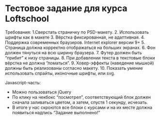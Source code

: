 # Тестовое задание для курса Loftschool

Требования:
1.Сверстать страничку по PSD-макету.
2. Использовать шрифты как в макете
3. Вёрстка фиксированная, не адаптивная.
4. Поддержка современных браузеров. Internet explorer версии 9+
5. Страница должна корректно отображаться на больших экранах.
6. Фон должен тянуться на всю ширину браузера.
7. Футер должен быть “прибит” к низу страницы.
8. При добавлении текста в текстовые блоки вёрстка не должна “ломаться”.
9. Ховер-эффекты (наведение мышкой) должны быть реализованы согласно макету.
10. Показать умение использовать спрайты, иконочные шрифты, или svg.

Javascript-часть:
* Можно пользоваться jQuery
* По клику на чекбокс “посмотрел”, соответствующий блок должен сначала заливаться цветом, а затем, спустя 1 секунду, исчезать.
* В итоге у нас скроются все блоки с курсами и на их месте должна появиться надпись “Задание выполнено!”
